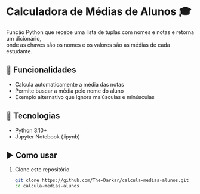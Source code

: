 # Calculadora de Médias de Alunos 🎓

Função Python que recebe uma lista de tuplas com nomes e notas e retorna um dicionário,  
onde as chaves são os nomes e os valores são as médias de cada estudante.

## 📌 Funcionalidades
- Calcula automaticamente a média das notas
- Permite buscar a média pelo nome do aluno
- Exemplo alternativo que ignora maiúsculas e minúsculas

## 🚀 Tecnologias
- Python 3.10+
- Jupyter Notebook (.ipynb)

## ▶️ Como usar
1. Clone este repositório
   ```bash
   git clone https://github.com/The-Darkar/calcula-medias-alunos.git
   cd calcula-medias-alunos
